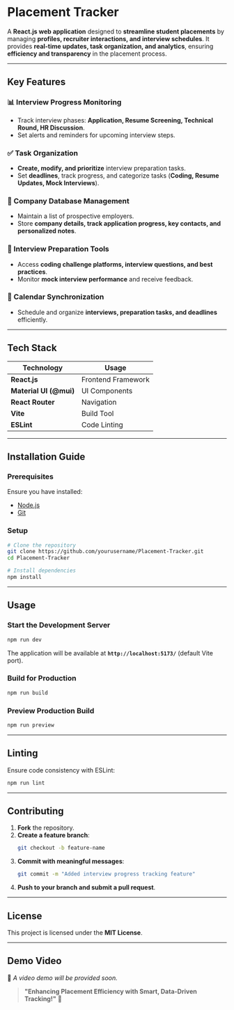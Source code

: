 # Placement Tracker

A **React.js web application** designed to **streamline student placements** by managing **profiles, recruiter interactions, and interview schedules**. It provides **real-time updates, task organization, and analytics**, ensuring **efficiency and transparency** in the placement process.

---

## Key Features

### 📊 Interview Progress Monitoring
- Track interview phases: **Application, Resume Screening, Technical Round, HR Discussion**.
- Set alerts and reminders for upcoming interview steps.

### ✅ Task Organization
- **Create, modify, and prioritize** interview preparation tasks.
- Set **deadlines**, track progress, and categorize tasks (**Coding, Resume Updates, Mock Interviews**).

### 🏢 Company Database Management
- Maintain a list of prospective employers.
- Store **company details, track application progress, key contacts, and personalized notes**.

### 🎯 Interview Preparation Tools
- Access **coding challenge platforms, interview questions, and best practices**.
- Monitor **mock interview performance** and receive feedback.

### 📅 Calendar Synchronization
- Schedule and organize **interviews, preparation tasks, and deadlines** efficiently.

---

## Tech Stack

| **Technology**    | **Usage** |
|------------------|------------|
| **React.js** | Frontend Framework |
| **Material UI (@mui)** | UI Components |
| **React Router** | Navigation |
| **Vite** | Build Tool |
| **ESLint** | Code Linting |

---

## Installation Guide

### Prerequisites
Ensure you have installed:

- [Node.js](https://nodejs.org/)
- [Git](https://git-scm.com/)

### Setup
```bash
# Clone the repository
git clone https://github.com/yourusername/Placement-Tracker.git  
cd Placement-Tracker  

# Install dependencies
npm install  
```

---

## Usage

### Start the Development Server
```bash
npm run dev  
```
The application will be available at **`http://localhost:5173/`** (default Vite port).

### Build for Production
```bash
npm run build  
```

### Preview Production Build
```bash
npm run preview  
```

---

## Linting
Ensure code consistency with ESLint:

```bash
npm run lint  
```

---

## Contributing

1. **Fork** the repository.  
2. **Create a feature branch**:
   ```bash
   git checkout -b feature-name
   ```
3. **Commit with meaningful messages**:
   ```bash
   git commit -m "Added interview progress tracking feature"
   ```
4. **Push to your branch and submit a pull request**.

---

## License
This project is licensed under the **MIT License**.

---

## Demo Video
🎥 _A video demo will be provided soon._

> **"Enhancing Placement Efficiency with Smart, Data-Driven Tracking!"** 🚀
